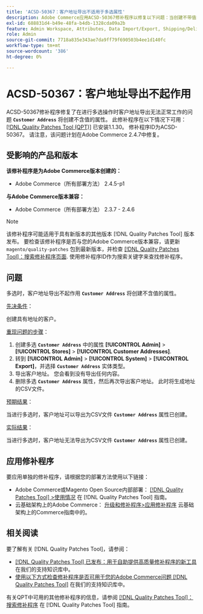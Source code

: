 ```yaml
---
title: 'ACSD-50367：客户地址导出不适用于多选属性'
description: Adobe Commerce应用ACSD-50367修补程序以修复以下问题：当创建不带值的多选**“客户地址”属性时，客户地址导出**无法正常工作。
exl-id: 688831d4-b49e-48fa-b4db-1328cda09a2b
feature: Admin Workspace, Attributes, Data Import/Export, Shipping/Delivery
role: Admin
source-git-commit: 7718a835e343ae7da9ff79f690503b4ee1d140fc
workflow-type: tm+mt
source-wordcount: '386'
ht-degree: 0%

---
```


# ACSD-50367：客户地址导出不起作用

ACSD-50367修补程序修复了在进行多选操作时客户地址导出无法正常工作的问题 **`Customer Address`** 将创建不含值的属性。 此修补程序在以下情况下可用： [[!DNL Quality Patches Tool (QPT)]](/help/announcements/adobe-commerce-announcements/magento-quality-patches-released-new-tool-to-self-serve-quality-patches.md) 已安装1.1.30。 修补程序ID为ACSD-50367。 请注意，该问题计划在Adobe Commerce 2.4.7中修复。

## 受影响的产品和版本

**该修补程序是为Adobe Commerce版本创建的：**

* Adobe Commerce（所有部署方法） 2.4.5-p1

**与Adobe Commerce版本兼容：**

* Adobe Commerce（所有部署方法） 2.3.7 - 2.4.6

>[!NOTE]
>
>该修补程序可能适用于具有新版本的其他版本 [!DNL Quality Patches Tool] 版本发布。 要检查该修补程序是否与您的Adobe Commerce版本兼容，请更新 `magento/quality-patches` 包到最新版本，并检查 [[!DNL Quality Patches Tool]：搜索修补程序页面](https://experienceleague.adobe.com/tools/commerce-quality-patches/index.html). 使用修补程序ID作为搜索关键字来查找修补程序。

## 问题

多选时，客户地址导出不起作用 **`Customer Address`** 将创建不含值的属性。

<u>先决条件</u>：

创建具有地址的客户。

<u>重现问题的步骤</u>：

1. 创建多选 **`Customer Address`** 中的属性 **[!UICONTROL Admin]** > **[!UICONTROL Stores]** > **[!UICONTROL Customer Addresses]**.
1. 转到 **[!UICONTROL Admin]** > **[!UICONTROL System]** > **[!UICONTROL Export]**，并选择 **`Customer Address`** 实体类型。
1. 导出客户地址。 您会看到没有导出任何内容。
1. 删除多选 **`Customer Address`** 属性，然后再次导出客户地址。 此时将生成地址的CSV文件。

<u>预期结果</u>：

当进行多选时，客户地址可以导出为CSV文件 **`Customer Address`** 属性已创建。

<u>实际结果</u>：

当进行多选时，客户地址无法导出为CSV文件 **`Customer Address`** 属性已创建。

## 应用修补程序

要应用单独的修补程序，请根据您的部署方法使用以下链接：

* Adobe Commerce或Magento Open Source内部部署： [[!DNL Quality Patches Tool] >使用情况](https://experienceleague.adobe.com/docs/commerce-operations/tools/quality-patches-tool/usage.html) 在 [!DNL Quality Patches Tool] 指南。
* 云基础架构上的Adobe Commerce： [升级和修补程序>应用修补程序](https://experienceleague.adobe.com/docs/commerce-cloud-service/user-guide/develop/upgrade/apply-patches.html) 云基础架构上的Commerce指南中的。

## 相关阅读

要了解有关 [!DNL Quality Patches Tool]，请参阅：

* [[!DNL Quality Patches Tool] 已发布：用于自助提供高质量修补程序的新工具](/help/announcements/adobe-commerce-announcements/magento-quality-patches-released-new-tool-to-self-serve-quality-patches.md) 在我们的支持知识库中。
* [使用以下方式检查修补程序是否可用于您的Adobe Commerce问题 [!DNL Quality Patches Tool]](/help/support-tools/patches-available-in-qpt-tool/check-patch-for-magento-issue-with-magento-quality-patches.md) 在我们的支持知识库中。

有关QPT中可用的其他修补程序的信息，请参阅 [[!DNL Quality Patches Tool]：搜索修补程序](https://experienceleague.adobe.com/tools/commerce-quality-patches/index.html) 在 [!DNL Quality Patches Tool] 指南。
